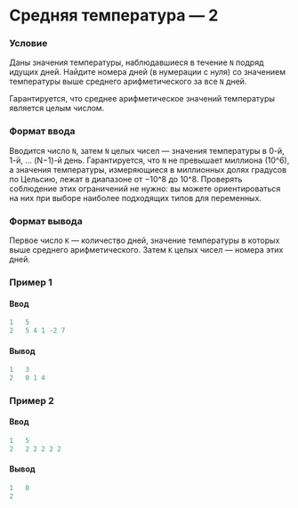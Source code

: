 # Средняя температура — 2

### Условие

Даны значения температуры, наблюдавшиеся в течение `N` подряд идущих дней. Найдите номера дней (в нумерации с нуля) со значением температуры выше среднего арифметического за все `N` дней.

Гарантируется, что среднее арифметическое значений температуры является целым числом.

### Формат ввода

Вводится число `N`, затем `N` целых чисел — значения температуры в 0-й, 1-й, ... (N−1)-й день. Гарантируется, что `N` не превышает миллиона (10^6), а значения температуры, измеряющиеся в миллионных долях градусов по Цельсию, лежат в диапазоне от −10^8 до 10^8. Проверять соблюдение этих ограничений не нужно: вы можете ориентироваться на них при выборе наиболее подходящих типов для переменных.

### Формат вывода

Первое число `K` — количество дней, значение температуры в которых выше среднего арифметического. Затем `K` целых чисел — номера этих дней.

### Пример 1

#### Ввод

```objectivec
1   5
2   5 4 1 -2 7
```

#### Вывод

```objectivec
1   3
2   0 1 4
```

### Пример 2

#### Ввод

```objectivec
1   5
2   2 2 2 2 2
```

#### Вывод

```objectivec
1   0
2   
```